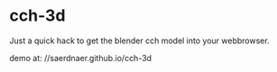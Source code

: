 cch-3d
======
Just a quick hack to get the blender cch model into your webbrowser.

demo at: //saerdnaer.github.io/cch-3d
